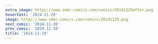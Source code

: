```yaml
---
extra_image: https://www.smbc-comics.com/comics/20141129after.png
hovertext: '2014-11-29'
image: https://www.smbc-comics.com/comics/20141129.png
next_comic: '2014-11-30'
prev_comic: '2014-11-28'
title: '2014-11-29'
---
```


